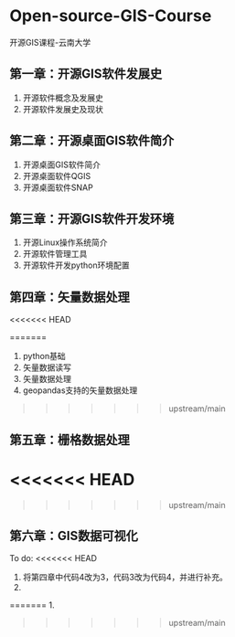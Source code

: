 # Open-source-GIS-Course
开源GIS课程-云南大学

## 第一章：开源GIS软件发展史
1. 开源软件概念及发展史
2. 开源软件发展史及现状

## 第二章：开源桌面GIS软件简介
1. 开源桌面GIS软件简介
2. 开源桌面软件QGIS
3. 开源桌面软件SNAP

## 第三章：开源GIS软件开发环境
1. 开源Linux操作系统简介
2. 开源软件管理工具
3. 开源软件开发python环境配置

## 第四章：矢量数据处理
<<<<<<< HEAD

=======
1. python基础
2. 矢量数据读写
3. 矢量数据处理
4. geopandas支持的矢量数据处理
>>>>>>> upstream/main

## 第五章：栅格数据处理


<<<<<<< HEAD
=======

>>>>>>> upstream/main
## 第六章：GIS数据可视化



To do:
<<<<<<< HEAD
1. 将第四章中代码4改为3，代码3改为代码4，并进行补充。
2. 
=======
1. 
>>>>>>> upstream/main
